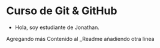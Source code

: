 # Curso de Git & GitHub

- Hola, soy estudiante de Jonathan.

Agregando más Contenido al _Readme
añadiendo otra linea